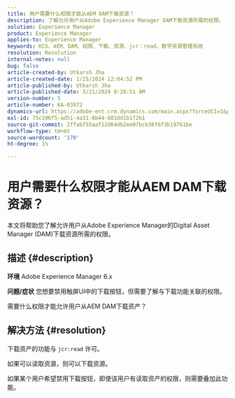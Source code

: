 ```yaml
---
title: 用户需要什么权限才能从AEM DAM下载资源？
description: 了解允许用户从Adobe Experience Manager DAM下载资源所需的权限。
solution: Experience Manager
product: Experience Manager
applies-to: Experience Manager
keywords: KCS、AEM、DAM、权限、下载、资源、jcr：read、数字资源管理系统
resolution: Resolution
internal-notes: null
bug: false
article-created-by: Utkarsh Jha
article-created-date: 1/25/2024 12:04:52 PM
article-published-by: Utkarsh Jha
article-published-date: 3/21/2024 8:26:51 AM
version-number: 5
article-number: KA-03972
dynamics-url: https://adobe-ent.crm.dynamics.com/main.aspx?forceUCI=1&pagetype=entityrecord&etn=knowledgearticle&id=ecedb8ef-79bb-ee11-a569-6045bd0065b6
exl-id: 75c196f5-ad51-4a31-8b44-881dd1b1f2b1
source-git-commit: 2ffab755aaf12d64db2ee07bcb36f6f3b19761be
workflow-type: tm+mt
source-wordcount: '170'
ht-degree: 1%

---
```


# 用户需要什么权限才能从AEM DAM下载资源？


本文将帮助您了解允许用户从Adobe Experience Manager的Digital Asset Manager (DAM)下载资源所需的权限。

## 描述 {#description}


<b>环境</b>
Adobe Experience Manager 6.x

<b>问题/症状</b>
您想要禁用触屏UI中的下载按钮，但需要了解与下载功能关联的权限。

需要什么权限才能允许用户从AEM DAM下载资产？


## 解决方法 {#resolution}


下载资产的功能与 `jcr:read` 许可。

如果可以读取资源，则可以下载资源。

如果某个用户希望禁用下载按钮，即使该用户有读取资产的权限，则需要叠加此功能。
